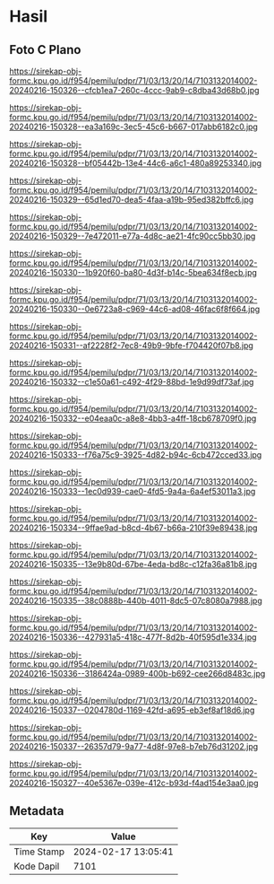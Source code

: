 # Hasil

## Foto C Plano

https://sirekap-obj-formc.kpu.go.id/f954/pemilu/pdpr/71/03/13/20/14/7103132014002-20240216-150326--cfcb1ea7-260c-4ccc-9ab9-c8dba43d68b0.jpg

https://sirekap-obj-formc.kpu.go.id/f954/pemilu/pdpr/71/03/13/20/14/7103132014002-20240216-150328--ea3a169c-3ec5-45c6-b667-017abb6182c0.jpg

https://sirekap-obj-formc.kpu.go.id/f954/pemilu/pdpr/71/03/13/20/14/7103132014002-20240216-150328--bf05442b-13e4-44c6-a6c1-480a89253340.jpg

https://sirekap-obj-formc.kpu.go.id/f954/pemilu/pdpr/71/03/13/20/14/7103132014002-20240216-150329--65d1ed70-dea5-4faa-a19b-95ed382bffc6.jpg

https://sirekap-obj-formc.kpu.go.id/f954/pemilu/pdpr/71/03/13/20/14/7103132014002-20240216-150329--7e472011-e77a-4d8c-ae21-4fc90cc5bb30.jpg

https://sirekap-obj-formc.kpu.go.id/f954/pemilu/pdpr/71/03/13/20/14/7103132014002-20240216-150330--1b920f60-ba80-4d3f-b14c-5bea634f8ecb.jpg

https://sirekap-obj-formc.kpu.go.id/f954/pemilu/pdpr/71/03/13/20/14/7103132014002-20240216-150330--0e6723a8-c969-44c6-ad08-46fac6f8f664.jpg

https://sirekap-obj-formc.kpu.go.id/f954/pemilu/pdpr/71/03/13/20/14/7103132014002-20240216-150331--af2228f2-7ec8-49b9-9bfe-f704420f07b8.jpg

https://sirekap-obj-formc.kpu.go.id/f954/pemilu/pdpr/71/03/13/20/14/7103132014002-20240216-150332--c1e50a61-c492-4f29-88bd-1e9d99df73af.jpg

https://sirekap-obj-formc.kpu.go.id/f954/pemilu/pdpr/71/03/13/20/14/7103132014002-20240216-150332--e04eaa0c-a8e8-4bb3-a4ff-18cb678709f0.jpg

https://sirekap-obj-formc.kpu.go.id/f954/pemilu/pdpr/71/03/13/20/14/7103132014002-20240216-150333--f76a75c9-3925-4d82-b94c-6cb472cced33.jpg

https://sirekap-obj-formc.kpu.go.id/f954/pemilu/pdpr/71/03/13/20/14/7103132014002-20240216-150333--1ec0d939-cae0-4fd5-9a4a-6a4ef53011a3.jpg

https://sirekap-obj-formc.kpu.go.id/f954/pemilu/pdpr/71/03/13/20/14/7103132014002-20240216-150334--9ffae9ad-b8cd-4b67-b66a-210f39e89438.jpg

https://sirekap-obj-formc.kpu.go.id/f954/pemilu/pdpr/71/03/13/20/14/7103132014002-20240216-150335--13e9b80d-67be-4eda-bd8c-c12fa36a81b8.jpg

https://sirekap-obj-formc.kpu.go.id/f954/pemilu/pdpr/71/03/13/20/14/7103132014002-20240216-150335--38c0888b-440b-4011-8dc5-07c8080a7988.jpg

https://sirekap-obj-formc.kpu.go.id/f954/pemilu/pdpr/71/03/13/20/14/7103132014002-20240216-150336--427931a5-418c-477f-8d2b-40f595d1e334.jpg

https://sirekap-obj-formc.kpu.go.id/f954/pemilu/pdpr/71/03/13/20/14/7103132014002-20240216-150336--3186424a-0989-400b-b692-cee266d8483c.jpg

https://sirekap-obj-formc.kpu.go.id/f954/pemilu/pdpr/71/03/13/20/14/7103132014002-20240216-150337--0204780d-1169-42fd-a695-eb3ef8af18d6.jpg

https://sirekap-obj-formc.kpu.go.id/f954/pemilu/pdpr/71/03/13/20/14/7103132014002-20240216-150337--26357d79-9a77-4d8f-97e8-b7eb76d31202.jpg

https://sirekap-obj-formc.kpu.go.id/f954/pemilu/pdpr/71/03/13/20/14/7103132014002-20240216-150327--40e5367e-039e-412c-b93d-f4ad154e3aa0.jpg


## Metadata

| Key        | Value               |
| ---------- | ------------------- |
| Time Stamp | 2024-02-17 13:05:41 |
| Kode Dapil | 7101                |



